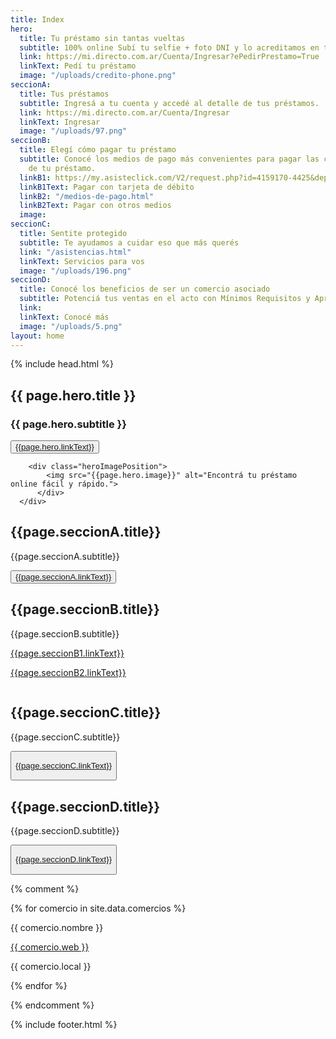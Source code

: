 ```yaml
---
title: Index
hero:
  title: Tu préstamo sin tantas vueltas
  subtitle: 100% online Subí tu selfie + foto DNI y lo acreditamos en tu cuenta
  link: https://mi.directo.com.ar/Cuenta/Ingresar?ePedirPrestamo=True
  linkText: Pedí tu préstamo
  image: "/uploads/credito-phone.png"
seccionA:
  title: Tus préstamos
  subtitle: Ingresá a tu cuenta y accedé al detalle de tus préstamos.
  link: https://mi.directo.com.ar/Cuenta/Ingresar
  linkText: Ingresar
  image: "/uploads/97.png"
seccionB:
  title: Elegí cómo pagar tu préstamo
  subtitle: Conocé los medios de pago más convenientes para pagar las cuotas mensuales
    de tu préstamo.
  linkB1: https://my.asisteclick.com/V2/request.php?id=4159170-4425&deptid=0&pagex=testing_bot&hashbot=collection
  linkB1Text: Pagar con tarjeta de débito
  linkB2: "/medios-de-pago.html"
  linkB2Text: Pagar con otros medios
  image: 
seccionC:
  title: Sentite protegido
  subtitle: Te ayudamos a cuidar eso que más querés
  link: "/asistencias.html"
  linkText: Servicios para vos
  image: "/uploads/196.png"
seccionD:
  title: Conocé los beneficios de ser un comercio asociado
  subtitle: Potenciá tus ventas en el acto con Mínimos Requisitos y Aprobación Online
  link: 
  linkText: Conocé más
  image: "/uploads/5.png"
layout: home
---
```


{% include head.html %}

<section class="bg_degrade bgCorners">
<div class="main-container hero heroImage">
<div class="heroTitle moduleLarge">
<h1 class="heroTitleXL">{{ page.hero.title }}</h1>
<h3>{{ page.hero.subtitle }}</h3>
<button class="btn btn_large btnGreen btn-green__hover">
<a href="{{page.hero.link}}" target="_self">{{page.hero.linkText}}</a>
</button>
</div>

        <div class="heroImagePosition">
            <img src="{{page.hero.image}}" alt="Encontrá tu préstamo online fácil y rápido.">
          </div>
      </div>

</section>

<section>
  <div>
    <div>
      <h2>{{page.seccionA.title}}</h2>
      <p>{{page.seccionA.subtitle}}</p>
      <button class="btn btn_large">
				<a href="{{page.seccionA.link}}" target="_self">{{page.seccionA.linkText}}</a>
			</button>
    </div>
    <div>
      <img src="{{page.seccionA.image}}" alt="">
    </div>
  </div>
<section>

<section>
  <div>
    <div>
      <h2>{{page.seccionB.title}}</h2>
      <p>{{page.seccionB.subtitle}}</p>
      <a href="{{page.seccionB1.link}}" target="_self"><p>{{page.seccionB1.linkText}}</p></a>
      <a href="{{page.seccionB2.link}}" target="_self"><p>{{page.seccionB2.linkText}}</p></a>
    </div>
    <div>
      <img src="{{page.seccionB.image}}" alt="">
    </div>
  </div>
<section>

<section>
  <div>
    <div>
      <h2>{{page.seccionC.title}}</h2>
      <p>{{page.seccionC.subtitle}}</p>
      <button class="btn btn_large">
      <a href="{{page.seccionC.link}}" target="_self"><p>{{page.seccionC.linkText}}</p></a>
      </button>
    </div>
    <div>
      <img src="{{page.seccionC.image}}" alt="">
    </div>
  </div>
<section>

<section>
  <div>
    <div>
      <h2>{{page.seccionD.title}}</h2>
      <p>{{page.seccionD.subtitle}}</p>
      <button class="btn btn_large">
      <a href="{{page.seccionD.link}}" target="_self"><p>{{page.seccionD.linkText}}</p></a>
      </button>
    </div>
    <div>
      <img src="{{page.seccionD.image}}" alt="">
    </div>
  </div>
<section>

{% comment %}

<div>
{% for comercio in site.data.comercios %}
<div class="{{ comercio.categoria }}">
<p> {{ comercio.nombre }} </p>
<a href="{{ comercio.web }}">
{{ comercio.web }}
</a>
<p> {{ comercio.local }}</p>
</div>
{% endfor %}
</div>

{% endcomment %}

{% include footer.html %}